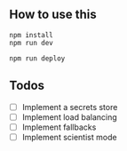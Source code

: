 ## How to use this

```
npm install
npm run dev
```

```
npm run deploy
```

## Todos
- [ ] Implement a secrets store
- [ ] Implement load balancing
- [ ] Implement fallbacks
- [ ] Implement scientist mode